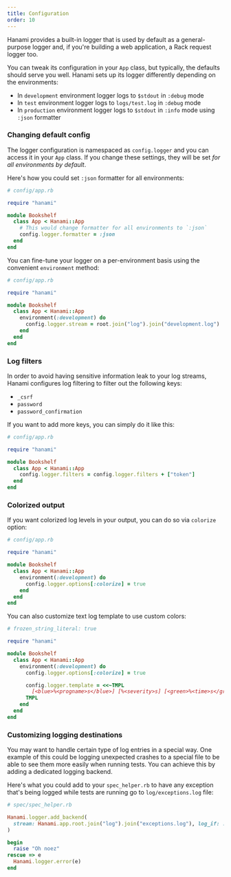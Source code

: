 ```yaml
---
title: Configuration
order: 10
---
```


Hanami provides a built-in logger that is used by default as a general-purpose logger and, if you're building a web application, a Rack request logger too.

You can tweak its configuration in your `App` class, but typically, the defaults should serve you well. Hanami sets up its logger differently depending on the environments:

- In `development` environment logger logs to `$stdout` in `:debug` mode
- In `test` environment logger logs to `logs/test.log` in `:debug` mode
- In `production` environment logger logs to `$stdout` in `:info` mode using `:json` formatter

### Changing default config

The logger configuration is namespaced as `config.logger` and you can access it in your `App` class. If you change these settings, they will be set *for all environments by default*.

Here's how you could set `:json` formatter for all environments:

```ruby
# config/app.rb

require "hanami"

module Bookshelf
  class App < Hanami::App
    # This would change formatter for all environments to `:json`
    config.logger.formatter = :json
  end
end
```

You can fine-tune your logger on a per-environment basis using the convenient `environment` method:

```ruby
# config/app.rb

require "hanami"

module Bookshelf
  class App < Hanami::App
    environment(:development) do
      config.logger.stream = root.join("log").join("development.log")
    end
  end
end
```

### Log filters

In order to avoid having sensitive information leak to your log streams, Hanami configures log filtering to filter out the following keys:

- `_csrf`
- `password`
- `password_confirmation`

If you want to add more keys, you can simply do it like this:

```ruby
# config/app.rb

require "hanami"

module Bookshelf
  class App < Hanami::App
    config.logger.filters = config.logger.filters + ["token"]
  end
end
```

### Colorized output

If you want colorized log levels in your output, you can do so via `colorize` option:

```ruby
# config/app.rb

require "hanami"

module Bookshelf
  class App < Hanami::App
    environment(:development) do
      config.logger.options[:colorize] = true
    end
  end
end
```

You can also customize text log template to use custom colors:

```ruby
# frozen_string_literal: true

require "hanami"

module Bookshelf
  class App < Hanami::App
    environment(:development) do
      config.logger.options[:colorize] = true

      config.logger.template = <<~TMPL
        [<blue>%<progname>s</blue>] [%<severity>s] [<green>%<time>s</green>] %<message>s %<payload>s
      TMPL
    end
  end
end
```

### Customizing logging destinations

You may want to handle certain type of log entries in a special way. One example of this could be logging unexpected crashes to a special file to be able to see them more easily when running tests. You can achieve this by adding a dedicated logging backend.

Here's what you could add to your `spec_helper.rb` to have any exception that's being logged while tests are running go to `log/exceptions.log` file:

```ruby
# spec/spec_helper.rb

Hanami.logger.add_backend(
  stream: Hanami.app.root.join("log").join("exceptions.log"), log_if: :exception?
)

begin
  raise "Oh noez"
rescue => e
  Hanami.logger.error(e)
end
```
